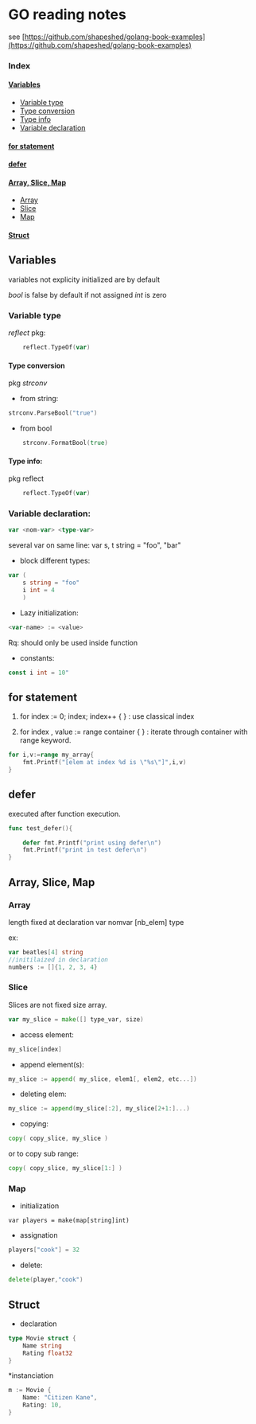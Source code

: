 # GO reading notes
see [https://github.com/shapeshed/golang-book-examples](https://github.com/shapeshed/golang-book-examples)

### Index
#### [Variables](#variables)
* [Variable type](#variable-type)
* [Type conversion](#type-conversion)
* [Type info](#type-info)
* [Variable declaration](#variable-declaration)
#### [for statement](#for-statement)
#### [defer](#defer)
#### [Array, Slice, Map](#array-slice-map)
* [Array](#array)
* [Slice](#slice)
* [Map](#map)
#### [Struct](#struct)


## Variables

variables not explicity initialized are by default

*bool* is false by default if not assigned
*int* is zero

### Variable type

*reflect* pkg:
```go
    reflect.TypeOf(var)
```

#### Type conversion

pkg *strconv*

* from string:

```go
strconv.ParseBool("true")
```
   
* from bool 

```go
    strconv.FormatBool(true) 
````

#### Type info: 

pkg reflect

```go
    reflect.TypeOf(var)
```

### Variable declaration:

```go
var <nom-var> <type-var>
```
several var on same line: var s, t string = "foo", "bar"

* block different types:
```go
var (
	s string = "foo"
  	i int = 4
    )
```
* Lazy initialization: 

```go
<var-name> := <value> 
```

Rq: should only be used inside function


* constants: 

```go
const i int = 10"
```

## <a name='for-statement'>for statement</a>

1) for index := 0; index; index++ { } : use classical index

2) for index , value := range container { } : iterate through container with range keyword.
```go
for i,v:=range my_array{
	fmt.Printf("[elem at index %d is \"%s\"]",i,v)
}
```
## <a name='defer'>defer</a>

executed after function execution.
```go
func test_defer(){

	defer fmt.Printf("print using defer\n")
	fmt.Printf("print in test defer\n")
}
```

## Array, Slice, Map

### <a name='array'>Array</a>

length fixed at declaration
var nomvar [nb_elem] type

ex:

```go
var beatles[4] string
//initilaized in declaration
numbers := []{1, 2, 3, 4}
```

### <a name='slice'>Slice</a>

Slices are not fixed size array.

```go
var my_slice = make([] type_var, size)
```
* access element: 

```go
my_slice[index]
```
* append element(s): 

```go
my_slice := append( my_slice, elem1[, elem2, etc...])
```
* deleting elem: 

```go
my_slice := append(my_slice[:2], my_slice[2+1:]...)
```
* copying: 

```go
copy( copy_slice, my_slice ) 
```
or to copy sub range:

```go
copy( copy_slice, my_slice[1:] ) 
```


### <a name='map'>Map</a>

* initialization

```
var players = make(map[string]int)
```
* assignation

```go
players["cook"] = 32
```

* delete:

```go
delete(player,"cook")
```

## <a name='struct'>Struct</a>

* declaration

```go
type Movie struct {
	Name string
	Rating float32
}
```
*instanciation

```go
m := Movie {
	Name: "Citizen Kane",
	Rating: 10,
}
```
